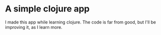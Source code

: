 # A simple clojure app

I made this app while learning clojure. The code is far from good, but I'll be improving it, as I learn more.
